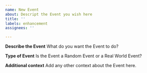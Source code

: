 ```yaml
---
name: New Event
about: Descript the Event you wish here
title: ''
labels: enhancement
assignees: ''

---
```


**Describe the Event**
What do you want the Event to do?

**Type of Event**
Is the Event a Random Event or a Real World Event?

**Additional context**
Add any other context about the Event here.
